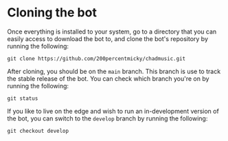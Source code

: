 # Cloning the bot
Once everything is installed to your system, go to a directory that you can easily access to download the bot to, and clone the bot's repository by running the following:

```
git clone https://github.com/200percentmicky/chadmusic.git
```

After cloning, you should be on the `main` branch. This branch is use to track the stable release of the bot. You can check which branch you're on by running the following:

```
git status
```

If you like to live on the edge and wish to run an in-development version of the bot, you can switch to the `develop` branch by running the following:

```
git checkout develop
```

